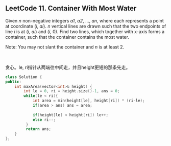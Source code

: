 ## LeetCode 11. Container With Most Water

Given *n* non-negative integers *a1*, *a2*, ..., *an*, where each represents a point at coordinate (*i*, *ai*). *n* vertical lines are drawn such that the two endpoints of line *i* is at (*i*, *ai*) and (*i*, 0). Find two lines, which together with x-axis forms a container, such that the container contains the most water.

Note: You may not slant the container and *n* is at least 2.

<br>

贪心。le, ri指针从两端往中间走，并且height更短的那条先走。

```cpp
class Solution {
public:
    int maxArea(vector<int>& height) {
        int le = 0, ri = height.size()-1, ans = 0;
        while(le < ri){
            int area = min(height[le], height[ri]) * (ri-le);
            if(area > ans) ans = area;
 
            if(height[le] < height[ri]) le++;
            else ri--;
         }
         return ans;
    }
};
```

